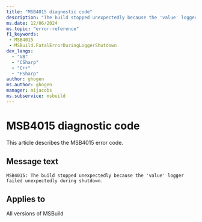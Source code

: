 ```yaml
---
title: "MSB4015 diagnostic code"
description: "The build stopped unexpectedly because the 'value' logger failed unexpectedly during shutdown."
ms.date: 12/06/2024
ms.topic: "error-reference"
f1_keywords:
 - MSB4015
 - MSBuild.FatalErrorDuringLoggerShutdown
dev_langs:
  - "VB"
  - "CSharp"
  - "C++"
  - "FSharp"
author: ghogen
ms.author: ghogen
manager: mijacobs
ms.subservice: msbuild
---
```


# MSB4015 diagnostic code

<!-- :::ErrorDefinitionDescription::: -->
<!-- :::editable-content name="introDescription"::: -->
This article describes the MSB4015 error code.
<!-- :::editable-content-end::: -->

## Message text

```output
MSB4015: The build stopped unexpectedly because the 'value' logger failed unexpectedly during shutdown.
```

<!-- :::editable-content name="postOutputDescription"::: -->
<!--
{StrBegin="MSB4015: "}UE: This message is used for a special exception that is thrown when a logger fails while shutting down (most likely
    because of a programming error in the logger). When a logger dies, we cannot proceed with the build, and we throw a special
    exception to abort the build.
-->
<!-- :::editable-content-end::: -->
<!-- :::ErrorDefinitionDescription-end::: -->

## Applies to

All versions of MSBuild
